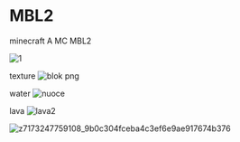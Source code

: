 # MBL2
minecraft A MC MBL2

![1](https://github.com/user-attachments/assets/82264a05-434e-41f2-85bd-ca9a512106c6)


texture
![blok png](https://github.com/user-attachments/assets/23a6f4b1-b024-4d34-a4c2-f35cec818e7c)

water
![nuoce](https://github.com/user-attachments/assets/6c067ebe-8345-49a9-ae88-4e73f68013ff)

lava
![lava2](https://github.com/user-attachments/assets/e4c877ba-6012-4e33-81d7-c035b2d0fba2)


![z7173247759108_9b0c304fceba4c3ef6e9ae917674b376](https://github.com/user-attachments/assets/7a77391d-cbfb-4627-9f35-ffdb85c02dfe)
